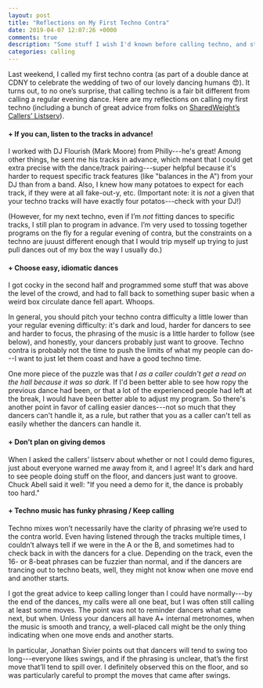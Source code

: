 ```yaml
---
layout: post
title: "Reflections on My First Techno Contra"
date: 2019-04-07 12:07:26 +0000
comments: true
description: "Some stuff I wish I'd known before calling techno, and stuff I'm excited to put into practice next time!"
categories: calling
---
```


Last weekend, I called my first techno contra (as part of a double dance at CDNY to celebrate the wedding of two of our lovely dancing humans 😍). It turns out, to no one’s surprise, that calling techno is a fair bit different from calling a regular evening dance. Here are my reflections on calling my first techno (including a bunch of great advice from folks on [SharedWeight’s Callers’ Listserv](https://www.sharedweight.net/index.php?pagestate=callers_about)).

<!--more-->

#### + If you can, listen to the tracks in advance!
I worked with DJ Flourish (Mark Moore) from Philly---he's great! Among other things, he sent me his tracks in advance, which meant that I could get extra precise with the dance/track pairing---super helpful because it's harder to request specific track features (like "balances in the A") from your DJ than from a band. Also, I knew how many potatoes to expect for each track, if they were at all fake-out-y, etc. (Important note: it is _not_ a given that your techno tracks will have exactly four potatos---check with your DJ!)

(However, for my next techno, even if I’m _not_ fitting dances to specific tracks, I still plan to program in advance. I’m very used to tossing together programs on the fly for a regular evening of contra, but the constraints on a techno are juuust different enough that I would trip myself up trying to just pull dances out of my box the way I usually do.)

#### + Choose easy, idiomatic dances
I got cocky in the second half and programmed some stuff that was above the level of the crowd, and had to fall back to something super basic when a weird box circulate dance fell apart. Whoops.

In general, you should pitch your techno contra difficulty a little lower than your regular evening difficulty: it's dark and loud, harder for dancers to see and harder to focus, the phrasing of the music is a little harder to follow (see below), and honestly, your dancers probably just want to groove. Techno contra is probably not the time to push the limits of what my people can do---I want to just let them coast and have a good techno time.

One more piece of the puzzle was that _I as a caller couldn't get a read on the hall because it was so dark._ If I'd been better able to see how ropy the previous dance had been, or that a lot of the experienced people had left at the break, I would have been better able to adjust my program. So there's another point in favor of calling easier dances---not so much that they dancers can't handle it, as a rule, but rather that you as a caller can't tell as easily whether the dancers can handle it.

#### + Don’t plan on giving demos
When I asked the callers’ listserv about whether or not I could demo figures, just about everyone warned me away from it, and I agree! It's dark and hard to see people doing stuff on the floor, and dancers just want to groove. Chuck Abell said it well: "If you need a demo for it, the dance is probably too hard."

#### + Techno music has funky phrasing / Keep calling
Techno mixes won’t necessarily have the clarity of phrasing we’re used to the contra world. Even having listened through the tracks multiple times, I couldn’t always tell if we were in the A or the B, and sometimes had to check back in with the dancers for a clue. Depending on the track, even the 16- or 8-beat phrases can be fuzzier than normal, and if the dancers are trancing out to techno beats, well, they might not know when one move end and another starts.

I got the great advice to keep calling longer than I could have normally---by the end of the dances, my calls were all one beat, but I was often still calling at least some moves. The point was not to reminder dancers what came next, but when. Unless your dancers all have A+ internal metronomes, when the music is smooth and trancy, a well-placed call might be the only thing indicating when one move ends and another starts.

In particular, Jonathan Sivier points out that dancers will tend to swing too long---everyone likes swings, and if the phrasing is unclear, that’s the first move that’ll tend to spill over. I definitely observed this on the floor, and so was particularly careful to prompt the moves that came after swings.

